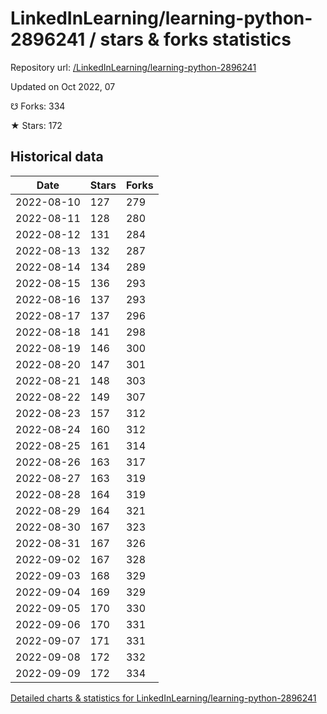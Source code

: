# LinkedInLearning/learning-python-2896241 / stars & forks statistics

Repository url: [/LinkedInLearning/learning-python-2896241](https://github.com/LinkedInLearning/learning-python-2896241)

Updated on Oct 2022, 07

☋ Forks: 334

★ Stars: 172

## Historical data
| Date | Stars | Forks |
|------|-------|-------|
| 2022-08-10 | 127 | 279 | 
| 2022-08-11 | 128 | 280 | 
| 2022-08-12 | 131 | 284 | 
| 2022-08-13 | 132 | 287 | 
| 2022-08-14 | 134 | 289 | 
| 2022-08-15 | 136 | 293 | 
| 2022-08-16 | 137 | 293 | 
| 2022-08-17 | 137 | 296 | 
| 2022-08-18 | 141 | 298 | 
| 2022-08-19 | 146 | 300 | 
| 2022-08-20 | 147 | 301 | 
| 2022-08-21 | 148 | 303 | 
| 2022-08-22 | 149 | 307 | 
| 2022-08-23 | 157 | 312 | 
| 2022-08-24 | 160 | 312 | 
| 2022-08-25 | 161 | 314 | 
| 2022-08-26 | 163 | 317 | 
| 2022-08-27 | 163 | 319 | 
| 2022-08-28 | 164 | 319 | 
| 2022-08-29 | 164 | 321 | 
| 2022-08-30 | 167 | 323 | 
| 2022-08-31 | 167 | 326 | 
| 2022-09-02 | 167 | 328 | 
| 2022-09-03 | 168 | 329 | 
| 2022-09-04 | 169 | 329 | 
| 2022-09-05 | 170 | 330 | 
| 2022-09-06 | 170 | 331 | 
| 2022-09-07 | 171 | 331 | 
| 2022-09-08 | 172 | 332 | 
| 2022-09-09 | 172 | 334 | 


[Detailed charts & statistics for LinkedInLearning/learning-python-2896241](https://reviewgithub.com/rep/LinkedInLearning/learning-python-2896241)
